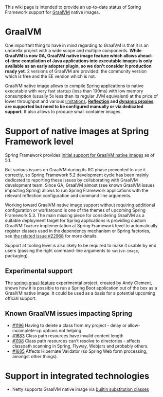 This wiki page is intended to provide an up-to-date status of Spring Framework support for [GraalVM](https://www.graalvm.org/) native images.

# GraalVM

One important thing to have in mind regarding to GraalVM is that it is an umbrella project with a wide scope and multiple components. **While GraalVM is now GA, GraalVM native image feature which allows ahead-of-time compilation of Java applications into executable images is only available as an early adopter plugin, so we don't consider it production ready yet**. 2 versions of GraalVM are provided: the community version which is free and the EE version which is not.

GraalVM native image allows to compile Spring applications to native executable with very fast startup (less than 100ms) with low memory consumption (usually 5x less than its regular JVM equivalent) at the price of lower throughput and various [limitations](https://github.com/oracle/graal/blob/master/substratevm/LIMITATIONS.md). **[Reflection](https://github.com/oracle/graal/blob/master/substratevm/LIMITATIONS.md#reflection) and [dynamic proxies](https://github.com/oracle/graal/blob/master/substratevm/LIMITATIONS.md#dynamic-proxy) are supported but need to be configured manually or via dedicated support**. It also allows to produce small container images.

# Support of native images at Spring Framework level

Spring Framework provides [initial support for GraalVM native images](https://github.com/spring-projects/spring-framework/issues/21529) as of 5.1.

But various issues on GraalVM during its RC phase prevented to use it correctly, so Spring Framework 5.2 development cycle has been mainly dedicated to reporting these issues by collaborating with GraalVM development team. Since GA, GraalVM almost (see known GraalVM issues impacting Spring) allows to run Spring Framework applications with the relevant reflection configuration and command line arguments.

Working toward GraalVM native image support without requiring additional configuration or workaround is one of the themes of upcoming Spring Framework 5.3. The main missing piece for considering GraalVM as a suitable deployment target for Spring applications is providing custom GraalVM `Feature` implementation at Spring Framework level to automatically register classes used in the dependency mechanism or Spring factories, see [the related issue #22968](https://github.com/spring-projects/spring-framework/issues/22968) for more details.

Support at tooling level is also likely to be required to make it usable by end users (passing the right command-line arguments to `native-image`, packaging).

## Experimental support

The [spring-graal-feature](https://github.com/spring-projects-experimental/spring-graal-feature) experimental project, created by Andy Clement, shows how it is possible to run a Spring Boot application out of the box as a GraalVM native image. It could be used as a basis for a potential upcoming official support.

## Known GraalVM issues impacting Spring

 * [#1196](https://github.com/oracle/graal/issues/1196) Having to delete a class from my project - delay or allow-incomplete-cp options not helping
 * [#1683](https://github.com/oracle/graal/issues/1683) Class path resources have invalid content length
 * [#1108](https://github.com/oracle/graal/issues/1108) Class path resources can't resolve to directories - affects classpath scanning in Spring, Flyway, Webjars and probably others.
 * [#1685](https://github.com/oracle/graal/issues/1685) Affects Hibernate Validator (so Spring Web form processing, amongst other things).

# Support in integrated technologies

 * Netty supports GraalVM native image via [builtin substitution classes](https://github.com/netty/netty/issues/8959)